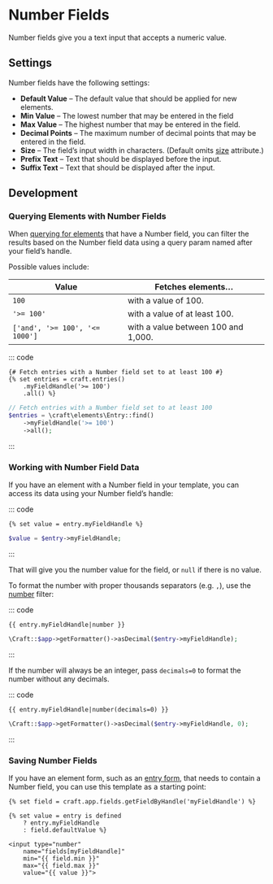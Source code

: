 # Number Fields

Number fields give you a text input that accepts a numeric value.

## Settings

Number fields have the following settings:

* **Default Value** – The default value that should be applied for new elements.
* **Min Value** – The lowest number that may be entered in the field
* **Max Value** – The highest number that may be entered in the field.
* **Decimal Points** – The maximum number of decimal points that may be entered in the field.
* **Size** – The field’s input width in characters. (Default omits [size](https://www.w3schools.com/tags/att_input_size.asp) attribute.)
* **Prefix Text** – Text that should be displayed before the input.
* **Suffix Text** – Text that should be displayed after the input.

## Development

### Querying Elements with Number Fields

When [querying for elements](element-queries.md) that have a Number field, you can filter the results based on the Number field data using a query param named after your field’s handle.

Possible values include:

| Value                                | Fetches elements…                   |
| ------------------------------------ | ----------------------------------- |
| `100`                                | with a value of 100.                |
| `'>= 100'`                        | with a value of at least 100.       |
| `['and', '>= 100', '<= 1000']` | with a value between 100 and 1,000. |

::: code
```twig
{# Fetch entries with a Number field set to at least 100 #}
{% set entries = craft.entries()
    .myFieldHandle('>= 100')
    .all() %}
```
```php
// Fetch entries with a Number field set to at least 100
$entries = \craft\elements\Entry::find()
    ->myFieldHandle('>= 100')
    ->all();
```
:::

### Working with Number Field Data

If you have an element with a Number field in your template, you can access its data using your Number field’s handle:

::: code
```twig
{% set value = entry.myFieldHandle %}
```
```php
$value = $entry->myFieldHandle;
```
:::

That will give you the number value for the field, or `null` if there is no value.

To format the number with proper thousands separators (e.g. `,`), use the [number](./dev/filters.md#number) filter:

::: code
```twig
{{ entry.myFieldHandle|number }}
```
```php
\Craft::$app->getFormatter()->asDecimal($entry->myFieldHandle);
```
:::

If the number will always be an integer, pass `decimals=0` to format the number without any decimals.

::: code
```twig
{{ entry.myFieldHandle|number(decimals=0) }}
```
```php
\Craft::$app->getFormatter()->asDecimal($entry->myFieldHandle, 0);
```
:::


### Saving Number Fields

If you have an element form, such as an [entry form](https://craftcms.com/knowledge-base/entry-form), that needs to contain a Number field, you can use this template as a starting point:

```twig
{% set field = craft.app.fields.getFieldByHandle('myFieldHandle') %}

{% set value = entry is defined
    ? entry.myFieldHandle
    : field.defaultValue %}

<input type="number"
    name="fields[myFieldHandle]"
    min="{{ field.min }}"
    max="{{ field.max }}"
    value="{{ value }}">
```
